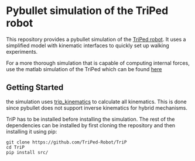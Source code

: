 # Pybullet simulation of the TriPed robot


This repository provides a pybullet simulation of the [TriPed robot](https://triped-robot.github.io/docs/robot/).
It uses a simplified model with kinematic interfaces to quickly set up walking experiments.

For a more thorough simulation that is capable of computing internal forces, use the matlab simulation of the TriPed which can be found [here](https://github.com/TriPed-Robot/Matlab-Simulation)

## Getting Started
the simulation uses [trip_kinematics](https://github.com/TriPed-Robot/TriP) to calculate all kinematics.
This is done since pybullet does not support inverse kinematics for hybrid mechanisms.

TriP has to be installed before installing the simulation.
The rest of the dependencies can be installed by first cloning the repository and then installing it using pip:
```
git clone https://github.com/TriPed-Robot/TriP
cd TriP
pip install src/
```
